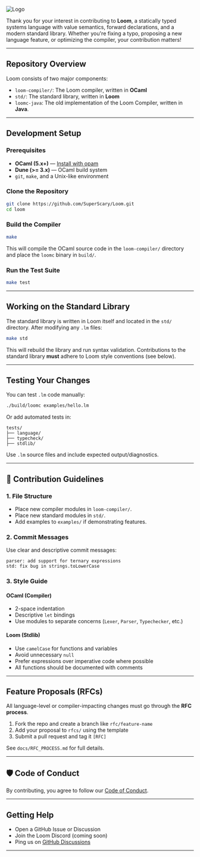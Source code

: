 ![Logo](https://github.com/LoomFoundation/.github/blob/main/Logos/PNG/File%20Logos/Contributing.png?raw=true)

Thank you for your interest in contributing to **Loom**, a statically typed systems language with value semantics, forward declarations, and a modern standard library. Whether you're fixing a typo, proposing a new language feature, or optimizing the compiler, your contribution matters!

---

## Repository Overview

Loom consists of two major components:

- `loom-compiler/`: The Loom compiler, written in **OCaml**
- `std/`: The standard library, written in **Loom**
- `loomc-java`: The old implementation of the Loom Compiler, written in **Java**.

---

## Development Setup

### Prerequisites

- **OCaml (5.x+)** — [Install with opam](https://ocaml.org/docs/up-and-running)
- **Dune (>= 3.x)** — OCaml build system
- `git`, `make`, and a Unix-like environment

### Clone the Repository

```bash
git clone https://github.com/SuperScary/Loom.git
cd loom
````

### Build the Compiler

```bash
make
```

This will compile the OCaml source code in the `loom-compiler/` directory and place the `loomc` binary in `build/`.

### Run the Test Suite

```bash
make test
```

---

## Working on the Standard Library

The standard library is written in Loom itself and located in the `std/` directory. After modifying any `.lm` files:

```bash
make std
```

This will rebuild the library and run syntax validation. Contributions to the standard library **must** adhere to Loom style conventions (see below).

---

## Testing Your Changes

You can test `.lm` code manually:

```bash
./build/loomc examples/hello.lm
```

Or add automated tests in:

```
tests/
├── language/
├── typecheck/
├── stdlib/
```

Use `.lm` source files and include expected output/diagnostics.

---

## 📝 Contribution Guidelines

### 1. File Structure

* Place new compiler modules in `loom-compiler/`.
* Place new standard modules in `std/`.
* Add examples to `examples/` if demonstrating features.

### 2. Commit Messages

Use clear and descriptive commit messages:

```
parser: add support for ternary expressions
std: fix bug in strings.toLowerCase
```

### 3. Style Guide

#### OCaml (Compiler)

* 2-space indentation
* Descriptive `let` bindings
* Use modules to separate concerns (`Lexer`, `Parser`, `Typechecker`, etc.)

#### Loom (Stdlib)

* Use `camelCase` for functions and variables
* Avoid unnecessary `null`
* Prefer expressions over imperative code where possible
* All functions should be documented with comments

---

## Feature Proposals (RFCs)

All language-level or compiler-impacting changes must go through the **RFC process**.

1. Fork the repo and create a branch like `rfc/feature-name`
2. Add your proposal to `rfcs/` using the template
3. Submit a pull request and tag it `[RFC]`

See `docs/RFC_PROCESS.md` for full details.

---

## 🛡️ Code of Conduct

By contributing, you agree to follow our [Code of Conduct](./CODE_OF_CONDUCT.md).

---

## Getting Help

* Open a GitHub Issue or Discussion
* Join the Loom Discord (coming soon)
* Ping us on [GitHub Discussions](https://github.com/SuperScary/Loom/discussions)

---
